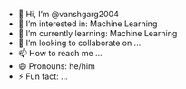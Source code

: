 - 👋 Hi, I’m @vanshgarg2004
- 👀 I’m interested in: Machine Learning
- 🌱 I’m currently learning: Machine Learning
- 💞️ I’m looking to collaborate on ...
- 📫 How to reach me ...
- 😄 Pronouns: he/him
- ⚡ Fun fact: ...

<!---
vanshgarg2004/vanshgarg2004 is a ✨ special ✨ repository because its `README.md` (this file) appears on your GitHub profile.
You can click the Preview link to take a look at your changes.
--->
